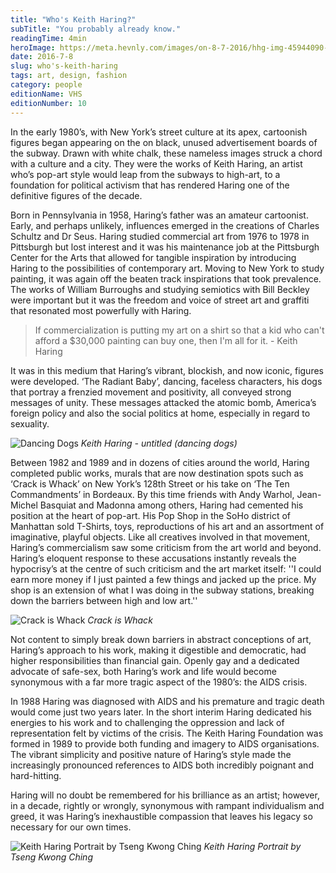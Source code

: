 ```yaml
---
title: "Who's Keith Haring?"
subTitle: "You probably already know."
readingTime: 4min
heroImage: https://meta.hevnly.com/images/on-8-7-2016/hhg-img-45944090-7312-41f3-83e8-b30fb15cee55.png
date: 2016-7-8
slug: who's-keith-haring
tags: art, design, fashion
category: people
editionName: VHS
editionNumber: 10
---
```


In the early 1980’s, with New York’s street culture at its apex, cartoonish figures began appearing on the on black, unused advertisement boards of the subway. Drawn with white chalk, these nameless images struck a chord with a culture and a city. They were the works of Keith Haring, an artist who’s pop-art style would leap from the subways to high-art, to a foundation for political activism that has rendered Haring one of the definitive figures of the decade.

Born in Pennsylvania in 1958, Haring’s father was an amateur cartoonist. Early, and perhaps unlikely, influences emerged in the creations of Charles Schultz and Dr Seus. Haring studied commercial art from 1976 to 1978 in Pittsburgh but lost interest and it was his maintenance job at the Pittsburgh Center for the Arts that allowed for tangible inspiration by introducing Haring to the possibilities of contemporary art. Moving to New York to study painting, it was again off the beaten track inspirations that took prevalence. The works of William Burroughs and studying semiotics with Bill Beckley were important but it was the freedom and voice of street art and graffiti that resonated most powerfully with Haring.

>If commercialization is putting my art on a shirt so that a kid who can't afford a $30,000 painting can buy one, then I'm all for it. - Keith Haring

It was in this medium that Haring’s vibrant, blockish, and now iconic, figures were developed. ‘The Radiant Baby’, dancing, faceless characters, his dogs that portray a frenzied movement and positivity, all conveyed strong messages of unity. These messages attacked the atomic bomb, America’s foreign policy and also the social politics at home, especially in regard to sexuality.

![Dancing Dogs](https://meta.hevnly.com/images/on-8-7-2016/hhg-img-22ae803e-8616-46c4-b257-f7a01bf93468.png)
*Keith Haring - untitled (dancing dogs)*

Between 1982 and 1989 and in dozens of cities around the world, Haring completed public works, murals that are now destination spots such as ‘Crack is Whack’ on New York’s 128th Street or his take on ‘The Ten Commandments’ in Bordeaux. By this time friends with Andy Warhol, Jean-Michel Basquiat and Madonna among others, Haring had cemented his position at the heart of pop-art. His Pop Shop in the SoHo district of Manhattan sold T-Shirts, toys, reproductions of his art and an assortment of imaginative, playful objects. Like all creatives involved in that movement, Haring’s commercialism saw some criticism from the art world and beyond. Haring’s eloquent response to these accusations instantly reveals the hypocrisy’s at the centre of such criticism and the art market itself: ''I could earn more money if I just painted a few things and jacked up the price. My shop is an extension of what I was doing in the subway stations, breaking down the barriers between high and low art.''

![Crack is Whack](https://meta.hevnly.com/images/on-8-7-2016/hhg-img-a0ed187a-d9bb-48e9-8d18-abf17c8ec37c.png)
*Crack is Whack*

Not content to simply break down barriers in abstract conceptions of art, Haring’s approach to his work, making it digestible and democratic, had higher responsibilities than financial gain. Openly gay and a dedicated advocate of safe-sex, both Haring’s work and life would become synonymous with a far more tragic aspect of the 1980’s: the AIDS crisis.

In 1988 Haring was diagnosed with AIDS and his premature and tragic death would come just two years later. In the short interim Haring dedicated his energies to his work and to challenging the oppression and lack of representation felt by victims of the crisis. The Keith Haring Foundation was formed in 1989 to provide both funding and imagery to AIDS organisations. The vibrant simplicity and positive nature of Haring’s style made the increasingly pronounced references to AIDS both incredibly poignant and hard-hitting.

Haring will no doubt be remembered for his brilliance as an artist; however, in a decade, rightly or wrongly, synonymous with rampant individualism and greed, it was Haring’s inexhaustible compassion that leaves his legacy so necessary for our own times.

![Keith Haring Portrait by Tseng Kwong Ching](https://meta.hevnly.com/images/on-8-7-2016/hhg-img-c4a0de9a-a70f-4903-8f42-710925b56961.png)
*Keith Haring Portrait by Tseng Kwong Ching*
